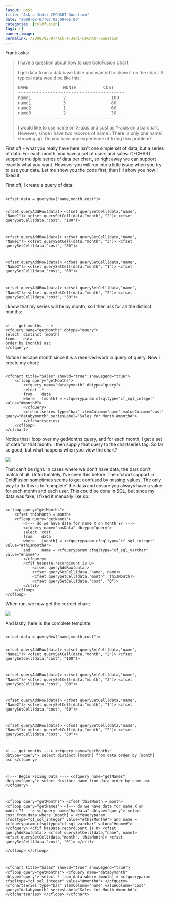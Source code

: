 ```yaml
---
layout: post
title: "Ask a Jedi: CFCHART Question"
date: "2008-02-07T07:02:00+06:00"
categories: [coldfusion]
tags: []
banner_image: 
permalink: /2008/02/07/Ask-a-Jedi-CFCHART-Question
---
```


Frank asks:

<blockquote>
<p>
I have a question about how to use ColdFusion Chart.

I get data from a database table and wanted to show it on the chart. A typical data would be like this:

<pre>
NAME             MONTH          COST
----------------------------------------
name1            2                 100
name1            3                 80
name2            1                 60
name3            2                 30
----------------------------------------
</pre>

I would like to use name on X-axis and cost as Y-axis on a barchart.  However, since I have two records of name1.
There is only one name1 showing up.  Do you have any experience of fixing this problem?
</p>
</blockquote>

First off - what you really have here isn't one simple set of data, but a series of data. For each month, you have a set of users and sales. CFCHART supports multiple series of data per chart, so right away we can support exactly what you want. However you will run into a little issue when you try to use your data. Let me show you the code first, then I'll show you how I fixed it.
<!--more-->
First off, I create a query of data:

<code>
&lt;cfset data = queryNew("name,month,cost")&gt;

&lt;cfset queryAddRow(data)&gt;
&lt;cfset querySetCell(data,"name", "Name1")&gt;
&lt;cfset querySetCell(data,"month", "2")&gt;
&lt;cfset querySetCell(data,"cost", "100")&gt;

&lt;cfset queryAddRow(data)&gt;
&lt;cfset querySetCell(data,"name", "Name1")&gt;
&lt;cfset querySetCell(data,"month", "3")&gt;
&lt;cfset querySetCell(data,"cost", "80")&gt;

&lt;cfset queryAddRow(data)&gt;
&lt;cfset querySetCell(data,"name", "Name2")&gt;
&lt;cfset querySetCell(data,"month", "1")&gt;
&lt;cfset querySetCell(data,"cost", "60")&gt;

&lt;cfset queryAddRow(data)&gt;
&lt;cfset querySetCell(data,"name", "Name3")&gt;
&lt;cfset querySetCell(data,"month", "2")&gt;
&lt;cfset querySetCell(data,"cost", "30")&gt;
</code>

I know that my series will be by month, so I then ask for all the distinct months:

<code>
&lt;!--- get months ---&gt;
&lt;cfquery name="getMonths" dbtype="query"&gt;
select	distinct [month]
from	data
order by [month] asc
&lt;/cfquery&gt;
</code>

Notice I escape month since it is a reserved word in query of query. Now I create my chart:

<code>
&lt;cfchart title="Sales" show3d="true" showLegend="true"&gt;
	&lt;cfloop query="getMonths"&gt;
		&lt;cfquery name="databymonth" dbtype="query"&gt;
		select	*
		from	data
		where	[month] = &lt;cfqueryparam cfsqltype="cf_sql_integer" value="#month#"&gt;
		&lt;/cfquery&gt;
		&lt;cfchartseries type="bar" itemColumn="name" valueColumn="cost" query="databymonth" seriesLabel="Sales for Month #month#"&gt;
		&lt;/cfchartseries&gt;
	&lt;/cfloop&gt;
&lt;/cfchart&gt;
</code>

Notice that I loop over my getMonths query, and for each month, I get a set of data for that month. I then supply that query to the chartseries tag. So far so good, but what happens when you view the chart?


<img src="https://static.raymondcamden.com/images/Picture%2016.png">

That can't be right. In cases where we don't have data, the bars don't match at all. Unfortunately, I've seen this before. The cfchart support in ColdFusion sometimes seems to get confused by missing values. The only way to fix this is to 'complete' the data and ensure you always have a value for each month and each user. This could be done in SQL, but since my data was fake, I fixed it manually like so:

<code>
&lt;cfloop query="getMonths"&gt;
	&lt;cfset thisMonth = month&gt;
	&lt;cfloop query="getNames"&gt;
		&lt;!--- do we have data for name X on month Y? ---&gt;
		&lt;cfquery name="hasData" dbtype="query"&gt;
		select	cost
		from	data
		where	[month] = &lt;cfqueryparam cfsqltype="cf_sql_integer" value="#thisMonth#"&gt;
		and		name = &lt;cfqueryparam cfsqltype="cf_sql_varchar" value="#name#"&gt;
		&lt;/cfquery&gt;
		&lt;cfif hasData.recordCount is 0&gt;
			&lt;cfset queryAddRow(data)&gt;
			&lt;cfset querySetCell(data,"name", name)&gt;
			&lt;cfset querySetCell(data,"month", thisMonth)&gt;
			&lt;cfset querySetCell(data,"cost", "0")&gt;
		&lt;/cfif&gt;	
	&lt;/cfloop&gt;
&lt;/cfloop&gt;
</code>

When run, we now get the correct chart:

<img src="https://static.raymondcamden.com/images/cfjedi/Picture%2024.png">

And lastly, here is the complete template.

<code>
&lt;cfset data = queryNew("name,month,cost")&gt;

&lt;cfset queryAddRow(data)&gt;
&lt;cfset querySetCell(data,"name", "Name1")&gt;
&lt;cfset querySetCell(data,"month", "2")&gt;
&lt;cfset querySetCell(data,"cost", "100")&gt;

&lt;cfset queryAddRow(data)&gt;
&lt;cfset querySetCell(data,"name", "Name1")&gt;
&lt;cfset querySetCell(data,"month", "3")&gt;
&lt;cfset querySetCell(data,"cost", "80")&gt;

&lt;cfset queryAddRow(data)&gt;
&lt;cfset querySetCell(data,"name", "Name2")&gt;
&lt;cfset querySetCell(data,"month", "1")&gt;
&lt;cfset querySetCell(data,"cost", "60")&gt;

&lt;cfset queryAddRow(data)&gt;
&lt;cfset querySetCell(data,"name", "Name3")&gt;
&lt;cfset querySetCell(data,"month", "2")&gt;
&lt;cfset querySetCell(data,"cost", "30")&gt;

&lt;!--- get months ---&gt;
&lt;cfquery name="getMonths" dbtype="query"&gt;
select	distinct [month]
from	data
order by [month] asc
&lt;/cfquery&gt;

&lt;!--- Begin Fixing Data ---&gt;
&lt;cfquery name="getNames" dbtype="query"&gt;
select	distinct name
from	data
order by name asc
&lt;/cfquery&gt;

&lt;cfloop query="getMonths"&gt;
	&lt;cfset thisMonth = month&gt;
	&lt;cfloop query="getNames"&gt;
		&lt;!--- do we have data for name X on month Y? ---&gt;
		&lt;cfquery name="hasData" dbtype="query"&gt;
		select	cost
		from	data
		where	[month] = &lt;cfqueryparam cfsqltype="cf_sql_integer" value="#thisMonth#"&gt;
		and		name = &lt;cfqueryparam cfsqltype="cf_sql_varchar" value="#name#"&gt;
		&lt;/cfquery&gt;
		&lt;cfif hasData.recordCount is 0&gt;
			&lt;cfset queryAddRow(data)&gt;
			&lt;cfset querySetCell(data,"name", name)&gt;
			&lt;cfset querySetCell(data,"month", thisMonth)&gt;
			&lt;cfset querySetCell(data,"cost", "0")&gt;
		&lt;/cfif&gt;	
	&lt;/cfloop&gt;
&lt;/cfloop&gt;

&lt;cfchart title="Sales" show3d="true" showLegend="true"&gt;
	&lt;cfloop query="getMonths"&gt;
		&lt;cfquery name="databymonth" dbtype="query"&gt;
		select	*
		from	data
		where	[month] = &lt;cfqueryparam cfsqltype="cf_sql_integer" value="#month#"&gt;
		&lt;/cfquery&gt;
		&lt;cfchartseries type="bar" itemColumn="name" valueColumn="cost" query="databymonth" seriesLabel="Sales for Month #month#"&gt;
		&lt;/cfchartseries&gt;
	&lt;/cfloop&gt;
&lt;/cfchart&gt;
</code>